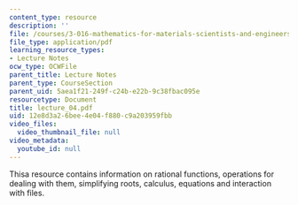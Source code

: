 ```yaml
---
content_type: resource
description: ''
file: /courses/3-016-mathematics-for-materials-scientists-and-engineers-fall-2005/12e8d3a26bee4e04f880c9a203959fbb_lecture_04.pdf
file_type: application/pdf
learning_resource_types:
- Lecture Notes
ocw_type: OCWFile
parent_title: Lecture Notes
parent_type: CourseSection
parent_uid: 5aea1f21-249f-c24b-e22b-9c38fbac095e
resourcetype: Document
title: lecture_04.pdf
uid: 12e8d3a2-6bee-4e04-f880-c9a203959fbb
video_files:
  video_thumbnail_file: null
video_metadata:
  youtube_id: null
---
```

Thisa resource contains information on rational functions, operations for dealing with them, simplifying roots, calculus, equations and interaction with files.